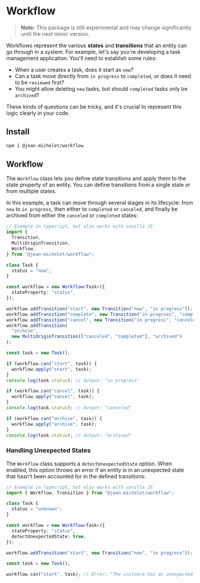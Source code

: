 # Workflow

> **Note:** This package is still experimental and may change significantly until the next minor version.

Workflows represent the various **states** and **transitions** that an entity can go through in a system. For example, let's say you're developing a task management application. You'll need to establish some rules:

- When a user creates a task, does it start as `new`?
- Can a task move directly from `in progress` to `completed`, or does it need to be `reviewed` first?
- You might allow deleting `new` tasks, but should `completed` tasks only be `archived`?

These kinds of questions can be tricky, and it's crucial to represent this logic clearly in your code.

## Install

```bash
npm i @jean-michelet/workflow
```

## Workflow

The `Workflow` class lets you define state transitions and apply them to the state property of an entity. You can define transitions from a single state or from multiple states.

In this example, a task can move through several stages in its lifecycle: from `new` to `in progress`, then either to `completed` or `canceled`, and finally be archived from either the `canceled` or `completed` states:

```ts
// Example in typecript, but also works with vanilla JS
import {
  Transition,
  MultiOriginTransition,
  Workflow,
} from "@jean-michelet/workflow";

class Task {
  status = "new";
}

const workflow = new Workflow<Task>({
  stateProperty: "status",
});

workflow.addTransition("start", new Transition("new", "in progress"));
workflow.addTransition("complete", new Transition("in progress", "completed"));
workflow.addTransition("cancel", new Transition("in progress", "canceled"));
workflow.addTransition(
  "archive",
  new MultiOriginTransition(["canceled", "completed"], "archived")
);

const task = new Task();

if (workflow.can("start", task)) {
  workflow.apply("start", task);
}
console.log(task.status); // Output: "in progress"

if (workflow.can("cancel", task)) {
  workflow.apply("cancel", task);
}
console.log(task.status); // Output: "canceled"

if (workflow.can("archive", task)) {
  workflow.apply("archive", task);
}
console.log(task.status); // Output: "archived"
```

### Handling Unexpected States

The `Workflow` class supports a `detectUnexpectedState` option. When enabled, this option throws an error if an entity is in an unexpected state that hasn't been accounted for in the defined transitions:

```ts
// Example in typecript, but also works with vanilla JS
import { Workflow, Transition } from "@jean-michelet/workflow";

class Task {
  status = "unknown";
}

const workflow = new Workflow<Task>({
  stateProperty: "status",
  detectUnexpectedState: true,
});

workflow.addTransition("start", new Transition("new", "in progress"));

const task = new Task();

workflow.can("start", task); // Error: "The instance has an unexpected state 'unknown'"
```
